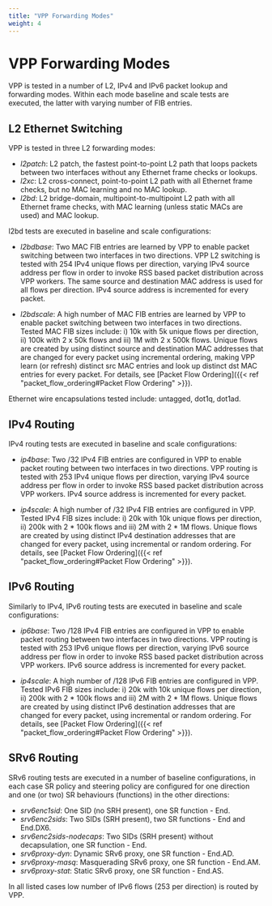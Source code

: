 ```yaml
---
title: "VPP Forwarding Modes"
weight: 4
---
```


# VPP Forwarding Modes

VPP is tested in a number of L2, IPv4 and IPv6 packet lookup and forwarding
modes. Within each mode baseline and scale tests are executed, the latter with
varying number of FIB entries.

## L2 Ethernet Switching

VPP is tested in three L2 forwarding modes:

- *l2patch*: L2 patch, the fastest point-to-point L2 path that loops
  packets between two interfaces without any Ethernet frame checks or
  lookups.
- *l2xc*: L2 cross-connect, point-to-point L2 path with all Ethernet
  frame checks, but no MAC learning and no MAC lookup.
- *l2bd*: L2 bridge-domain, multipoint-to-multipoint L2 path with all
  Ethernet frame checks, with MAC learning (unless static MACs are used)
  and MAC lookup.

l2bd tests are executed in baseline and scale configurations:

- *l2bdbase*: Two MAC FIB entries are learned by VPP to enable packet
  switching between two interfaces in two directions. VPP L2 switching
  is tested with 254 IPv4 unique flows per direction, varying IPv4
  source address per flow in order to invoke RSS based packet
  distribution across VPP workers. The same source and destination MAC
  address is used for all flows per direction. IPv4 source address is
  incremented for every packet.

- *l2bdscale*: A high number of MAC FIB entries are learned by VPP to
  enable packet switching between two interfaces in two directions.
  Tested MAC FIB sizes include: i) 10k with 5k unique flows per
  direction, ii) 100k with 2 x 50k flows and iii) 1M with 2 x 500k
  flows. Unique flows are created by using distinct source and
  destination MAC addresses that are changed for every packet using
  incremental ordering, making VPP learn (or refresh) distinct src MAC
  entries and look up distinct dst MAC entries for every packet. For
  details, see
  [Packet Flow Ordering]({{< ref "packet_flow_ordering#Packet Flow Ordering" >}}).

Ethernet wire encapsulations tested include: untagged, dot1q, dot1ad.

## IPv4 Routing

IPv4 routing tests are executed in baseline and scale configurations:

- *ip4base*: Two /32 IPv4 FIB entries are configured in VPP to enable
  packet routing between two interfaces in two directions. VPP routing
  is tested with 253 IPv4 unique flows per direction, varying IPv4
  source address per flow in order to invoke RSS based packet
  distribution across VPP workers. IPv4 source address is incremented
  for every packet.

- *ip4scale*: A high number of /32 IPv4 FIB entries are configured in
  VPP. Tested IPv4 FIB sizes include: i) 20k with 10k unique flows per
  direction, ii) 200k with 2 * 100k flows and iii) 2M with 2 * 1M
  flows. Unique flows are created by using distinct IPv4 destination
  addresses that are changed for every packet, using incremental or
  random ordering. For details, see
  [Packet Flow Ordering]({{< ref "packet_flow_ordering#Packet Flow Ordering" >}}).

## IPv6 Routing

Similarly to IPv4, IPv6 routing tests are executed in baseline and scale
configurations:

- *ip6base*: Two /128 IPv4 FIB entries are configured in VPP to enable
  packet routing between two interfaces in two directions. VPP routing
  is tested with 253 IPv6 unique flows per direction, varying IPv6
  source address per flow in order to invoke RSS based packet
  distribution across VPP workers. IPv6 source address is incremented
  for every packet.

- *ip4scale*: A high number of /128 IPv6 FIB entries are configured in
  VPP. Tested IPv6 FIB sizes include: i) 20k with 10k unique flows per
  direction, ii) 200k with 2 * 100k flows and iii) 2M with 2 * 1M
  flows. Unique flows are created by using distinct IPv6 destination
  addresses that are changed for every packet, using incremental or
  random ordering. For details, see
  [Packet Flow Ordering]({{< ref "packet_flow_ordering#Packet Flow Ordering" >}}).

## SRv6 Routing

SRv6 routing tests are executed in a number of baseline configurations,
in each case SR policy and steering policy are configured for one
direction and one (or two) SR behaviours (functions) in the other
directions:

- *srv6enc1sid*: One SID (no SRH present), one SR function - End.
- *srv6enc2sids*: Two SIDs (SRH present), two SR functions - End and
  End.DX6.
- *srv6enc2sids-nodecaps*: Two SIDs (SRH present) without decapsulation,
  one SR function - End.
- *srv6proxy-dyn*: Dynamic SRv6 proxy, one SR function - End.AD.
- *srv6proxy-masq*: Masquerading SRv6 proxy, one SR function - End.AM.
- *srv6proxy-stat*: Static SRv6 proxy, one SR function - End.AS.

In all listed cases low number of IPv6 flows (253 per direction) is
routed by VPP.

